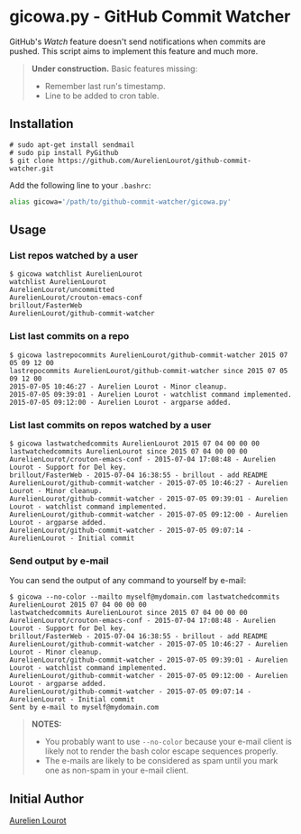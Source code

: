 # gicowa.py - GitHub Commit Watcher

GitHub's *Watch* feature doesn't send notifications when commits are pushed. This script aims to
implement this feature and much more.

> **Under construction.** Basic features missing:
>
> * Remember last run's timestamp.
> * Line to be added to cron table.

## Installation

```
# sudo apt-get install sendmail
# sudo pip install PyGithub
$ git clone https://github.com/AurelienLourot/github-commit-watcher.git
```

Add the following line to your `.bashrc`:

```bash
alias gicowa='/path/to/github-commit-watcher/gicowa.py'
```

## Usage

### List repos watched by a user

```
$ gicowa watchlist AurelienLourot
watchlist AurelienLourot
AurelienLourot/uncommitted
AurelienLourot/crouton-emacs-conf
brillout/FasterWeb
AurelienLourot/github-commit-watcher
```

### List last commits on a repo

```
$ gicowa lastrepocommits AurelienLourot/github-commit-watcher 2015 07 05 09 12 00
lastrepocommits AurelienLourot/github-commit-watcher since 2015 07 05 09 12 00
2015-07-05 10:46:27 - Aurelien Lourot - Minor cleanup.
2015-07-05 09:39:01 - Aurelien Lourot - watchlist command implemented.
2015-07-05 09:12:00 - Aurelien Lourot - argparse added.
```

### List last commits on repos watched by a user

```
$ gicowa lastwatchedcommits AurelienLourot 2015 07 04 00 00 00
lastwatchedcommits AurelienLourot since 2015 07 04 00 00 00
AurelienLourot/crouton-emacs-conf - 2015-07-04 17:08:48 - Aurelien Lourot - Support for Del key.
brillout/FasterWeb - 2015-07-04 16:38:55 - brillout - add README
AurelienLourot/github-commit-watcher - 2015-07-05 10:46:27 - Aurelien Lourot - Minor cleanup.
AurelienLourot/github-commit-watcher - 2015-07-05 09:39:01 - Aurelien Lourot - watchlist command implemented.
AurelienLourot/github-commit-watcher - 2015-07-05 09:12:00 - Aurelien Lourot - argparse added.
AurelienLourot/github-commit-watcher - 2015-07-05 09:07:14 - AurelienLourot - Initial commit
```

### Send output by e-mail

You can send the output of any command to yourself by e-mail:

```
$ gicowa --no-color --mailto myself@mydomain.com lastwatchedcommits AurelienLourot 2015 07 04 00 00 00
lastwatchedcommits AurelienLourot since 2015 07 04 00 00 00
AurelienLourot/crouton-emacs-conf - 2015-07-04 17:08:48 - Aurelien Lourot - Support for Del key.
brillout/FasterWeb - 2015-07-04 16:38:55 - brillout - add README
AurelienLourot/github-commit-watcher - 2015-07-05 10:46:27 - Aurelien Lourot - Minor cleanup.
AurelienLourot/github-commit-watcher - 2015-07-05 09:39:01 - Aurelien Lourot - watchlist command implemented.
AurelienLourot/github-commit-watcher - 2015-07-05 09:12:00 - Aurelien Lourot - argparse added.
AurelienLourot/github-commit-watcher - 2015-07-05 09:07:14 - AurelienLourot - Initial commit
Sent by e-mail to myself@mydomain.com
```

> **NOTES:**
>
> * You probably want to use `--no-color` because your e-mail client is likely not to render the
>   bash color escape sequences properly.
> * The e-mails are likely to be considered as spam until you mark one as non-spam in your e-mail
>   client.

## Initial Author

[Aurelien Lourot](http://lourot.com/)
